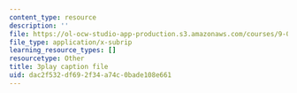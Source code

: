 ```yaml
---
content_type: resource
description: ''
file: https://ol-ocw-studio-app-production.s3.amazonaws.com/courses/9-00sc-introduction-to-psychology-fall-2011/dac2f532df692f34a74c0bade108e661_lBU64nfe8nM.srt
file_type: application/x-subrip
learning_resource_types: []
resourcetype: Other
title: 3play caption file
uid: dac2f532-df69-2f34-a74c-0bade108e661
---
```

